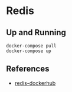 # Redis

## Up and Running
```shell
docker-compose pull
docker-compose up
```

## References
- [redis-dockerhub](https://hub.docker.com/_/redis)
